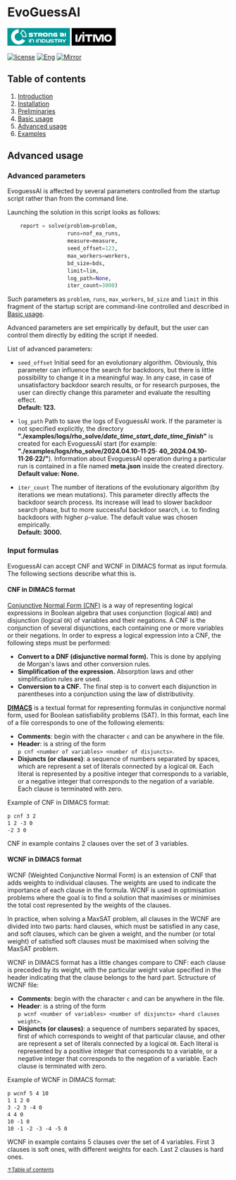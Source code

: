 # EvoGuessAI
[![SAI](https://github.com/ITMO-NSS-team/open-source-ops/blob/master/badges/SAI_badge_flat.svg)](https://sai.itmo.ru/)
[![ITMO](https://github.com/ITMO-NSS-team/open-source-ops/blob/master/badges/ITMO_badge_flat_rus.svg)](https://en.itmo.ru/en/)

[![license](https://img.shields.io/github/license/aimclub/evoguess-ai)](https://github.com/aimclub/evoguess-ai/blob/master/LICENSE)
[![Eng](https://img.shields.io/badge/lang-ru-yellow.svg)](/README.md)
[![Mirror](https://img.shields.io/badge/mirror-GitLab-orange)](https://gitlab.actcognitive.org/itmo-sai-code/evoguess-ai)

## Table of contents <a name="tablecontents"></a>
1. [Introduction](intro.md)
2. [Installation](installation.md)
3. [Preliminaries](theory.md)
4. [Basic usage](basic.md)
5. [Advanced usage](advanced.md)
6. [Examples](examples.md)

## Advanced usage

### Advanced parameters

EvoguessAI is affected by several parameters controlled from 
the startup script rather than from the command line.

Launching the solution in this script looks as follows:
```python
    report = solve(problem=problem,
                   runs=nof_ea_runs,
                   measure=measure,
                   seed_offset=123,
                   max_workers=workers,
                   bd_size=bds,
                   limit=lim,
                   log_path=None,
                   iter_count=3000)
```
Such parameters as `problem`, `runs`, `max_workers`, `bd_size` and 
`limit` in this fragment of the startup script are command-line 
controlled and described in [Basic usage](basic.md).

Advanced parameters are set empirically by default, 
but the user can control them directly by editing the script if needed.

List of advanced parameters:

+ `seed_offset` Initial seed for an evolutionary algorithm. 
Obviously, this parameter can influence the search for backdoors, 
but there is little possibility to change it in a meaningful way. 
In any case, in case of unsatisfactory backdoor search results, 
or for research purposes, the user can directly change this parameter 
and evaluate the resulting effect.  
**Default: 123.**


+ `log_path` Path to save the logs of EvoguessAI work. 
If the parameter is not specified explicitly, the directory 
**"./examples/logs/rho_solve/*date_time_start_date_time_finish*"**
is created for each EvoguessAI start (for example: 
**"./examples/logs/rho_solve/2024.04.10-11&#xb7;25&#xb7;
40_2024.04.10-11&#xb7;26&#xb7;22/"**). 
Information about EvoguessAI operation during a particular 
run is contained in a file named **meta.json** inside 
the created directory.  
**Default value: None.**

[//]: # (Бтв в логах инфа только про найденные бэкдоры, 
и ничего про дерайвинг и дальнейшее решение. 
Это надо доработать.)

+ `iter_count` The number of iterations of the 
evolutionary algorithm (by iterations we mean mutations). 
This parameter directly affects the backdoor search process. 
Its increase will lead to slower backdoor search phase, 
but to more successful backdoor search, i.e. to 
finding backdoors with higher ρ-value. 
The default value was chosen empirically.  
**Default: 3000.**

[//]: # (Тут нужно добавить, что при нахождении бэкдора с одной 
хардтаской и выделения из неё юнитов, происходит перезапуск 
эволюционки \(в рамках того же "запуска"\), но число итераций 
сохраняется на все такие перезапуски.)

### Input formulas

EvoguessAI can accept CNF and WCNF in DIMACS format 
as input formula. The following sections describe what this is.

#### CNF in DIMACS format

[Conjunctive Normal Form (CNF)](https://en.wikipedia.org/wiki/Conjunctive_normal_form)
is a way of representing logical expressions in Boolean algebra 
that uses conjunction (logical `AND`) and disjunction 
(logical `OR`) of variables and their negations. A CNF is the 
conjunction of several disjunctions, each containing one 
or more variables or their negations. In order to express a logical 
expression into a CNF, the following steps must be performed:
+ **Convert to a DNF (disjunctive normal form).**
This is done by applying de Morgan's laws and other conversion rules.
+ **Simplification of the expression.** 
Absorption laws and other simplification rules are used.
+ **Conversion to a CNF.** The final step is to 
convert each disjunction in parentheses into a 
conjunction using the law of distributivity.

[**DIMACS**](https://jix.github.io/varisat/manual/0.2.0/formats/dimacs.html) 
is a textual format for representing formulas 
in conjunctive normal form, used for Boolean 
satisfiability problems (SAT). In this format, each 
line of a file corresponds to one of the following 
elements:
+ **Comments**: begin with the character `c` and can be anywhere in the file.
+ **Header**: is a string of the form  
`p cnf <number of variables> <number of disjuncts>`.
+ **Disjuncts (or clauses)**: a sequence of numbers separated by spaces, 
which are represent a set of literals connected by a logical `OR`. 
Each literal is represented by a positive integer that corresponds 
to a variable, or a negative integer that corresponds to the negation 
of a variable. Each clause is terminated with zero.

Example of CNF in DIMACS format:
```
p cnf 3 2
1 2 -3 0
-2 3 0
```
CNF in example contains 2 clauses over the set of 3 variables.

#### WCNF in DIMACS format

WCNF (Weighted Conjunctive Normal Form) is an extension of CNF 
that adds weights to individual clauses. The weights are used 
to indicate the importance of each clause in the formula. 
WCNF is used in optimisation problems where the goal is to 
find a solution that maximises or minimises the total cost 
represented by the weights of the clauses.

In practice, when solving a MaxSAT problem, all clauses in the 
WCNF are divided into two parts: hard clauses, which must be 
satisfied in any case, and soft clauses, which can be given a weight, 
and the number (or total weight) of satisfied soft clauses 
must be maximised when solving the MaxSAT problem.

WCNF in DIMACS format has a little changes compare to CNF: 
each clause is preceded by its weight, with the particular 
weight value specified in the header indicating that the 
clause belongs to the hard part. Sctructure of WCNF file:  
+ **Comments**: begin with the character `c` and can be anywhere in the file.
+ **Header**: is a string of the form  
`p wcnf <number of variables> <number of disjuncts> <hard clauses weight>`.
+ **Disjuncts (or clauses)**: a sequence of numbers separated by spaces, 
first of which corresponds to weight of that particular clause, and other are
represent a set of literals connected by a logical `OR`. 
Each literal is represented by a positive integer that corresponds 
to a variable, or a negative integer that corresponds to the negation 
of a variable. Each clause is terminated with zero.

Example of WCNF in DIMACS format:
```
p wcnf 5 4 10
1 1 2 0
3 -2 3 -4 0
4 4 0
10 -1 0
10 -1 -2 -3 -4 -5 0
```
WCNF in example contains 5 clauses over the set of 4 variables. 
First 3 clauses is soft ones, with different weights for each.
Last 2 clauses is hard ones.



<sup>[&uarr;Table of contents](#tablecontents)</sup>
